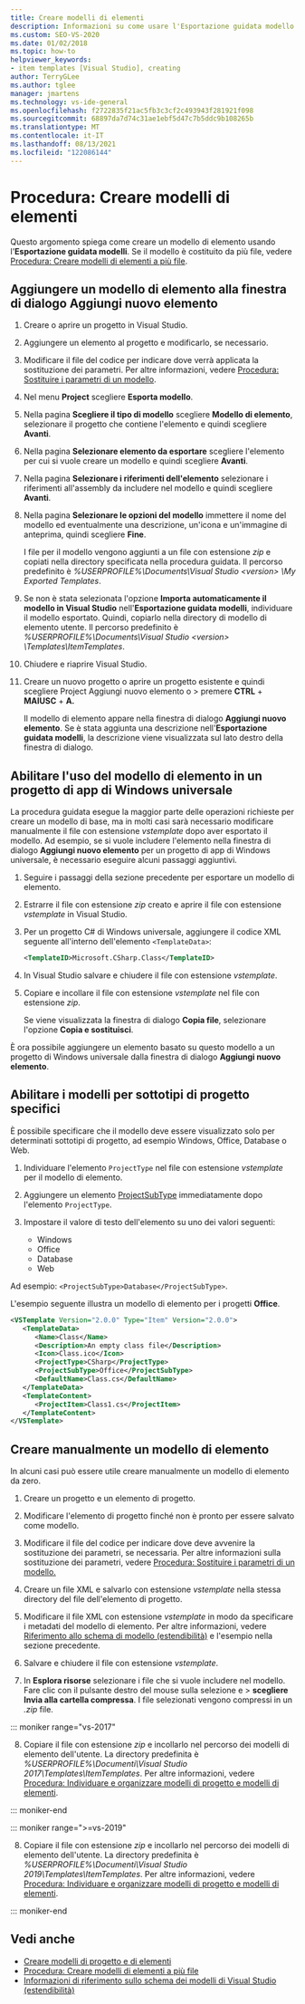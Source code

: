 ```yaml
---
title: Creare modelli di elementi
description: Informazioni su come usare l'Esportazione guidata modello per creare un modello di elemento in Visual Studio.
ms.custom: SEO-VS-2020
ms.date: 01/02/2018
ms.topic: how-to
helpviewer_keywords:
- item templates [Visual Studio], creating
author: TerryGLee
ms.author: tglee
manager: jmartens
ms.technology: vs-ide-general
ms.openlocfilehash: f2722835f21ac5fb3c3cf2c493943f281921f098
ms.sourcegitcommit: 68897da7d74c31ae1ebf5d47c7b5ddc9b108265b
ms.translationtype: MT
ms.contentlocale: it-IT
ms.lasthandoff: 08/13/2021
ms.locfileid: "122086144"
---
```

# <a name="how-to-create-item-templates"></a>Procedura: Creare modelli di elementi

Questo argomento spiega come creare un modello di elemento usando l'**Esportazione guidata modelli**. Se il modello è costituito da più file, vedere [Procedura: Creare modelli di elementi a più file](../ide/how-to-create-multi-file-item-templates.md).

## <a name="add-an-item-template-to-the-add-new-item-dialog-box"></a>Aggiungere un modello di elemento alla finestra di dialogo Aggiungi nuovo elemento

1. Creare o aprire un progetto in Visual Studio.

1. Aggiungere un elemento al progetto e modificarlo, se necessario.

1. Modificare il file del codice per indicare dove verrà applicata la sostituzione dei parametri. Per altre informazioni, vedere [Procedura: Sostituire i parametri di un modello](../ide/how-to-substitute-parameters-in-a-template.md).

1. Nel menu **Project** scegliere **Esporta modello**.

1. Nella pagina **Scegliere il tipo di modello** scegliere **Modello di elemento**, selezionare il progetto che contiene l'elemento e quindi scegliere **Avanti**.

1. Nella pagina **Selezionare elemento da esportare** scegliere l'elemento per cui si vuole creare un modello e quindi scegliere **Avanti**.

1. Nella pagina **Selezionare i riferimenti dell'elemento** selezionare i riferimenti all'assembly da includere nel modello e quindi scegliere **Avanti**.

1. Nella pagina **Selezionare le opzioni del modello** immettere il nome del modello ed eventualmente una descrizione, un'icona e un'immagine di anteprima, quindi scegliere **Fine**.

    I file per il modello vengono aggiunti a un file con estensione *zip* e copiati nella directory specificata nella procedura guidata. Il percorso predefinito è *%USERPROFILE%\Documents\Visual Studio \<version\> \My Exported Templates*.

1. Se non è stata selezionata l'opzione **Importa automaticamente il modello in Visual Studio** nell'**Esportazione guidata modelli**, individuare il modello esportato. Quindi, copiarlo nella directory di modello di elemento utente. Il percorso predefinito è *%USERPROFILE%\Documents\Visual Studio \<version\> \Templates\ItemTemplates*.

1. Chiudere e riaprire Visual Studio.

1. Creare un nuovo progetto o aprire un progetto esistente e quindi scegliere Project Aggiungi nuovo elemento o  >   premere **CTRL** + **MAIUSC** + **A.**

   Il modello di elemento appare nella finestra di dialogo **Aggiungi nuovo elemento**. Se è stata aggiunta una descrizione nell'**Esportazione guidata modelli**, la descrizione viene visualizzata sul lato destro della finestra di dialogo.

## <a name="enable-the-item-template-to-be-used-in-a-universal-windows-app-project"></a>Abilitare l'uso del modello di elemento in un progetto di app di Windows universale

La procedura guidata esegue la maggior parte delle operazioni richieste per creare un modello di base, ma in molti casi sarà necessario modificare manualmente il file con estensione *vstemplate* dopo aver esportato il modello. Ad esempio, se si vuole includere l'elemento nella finestra di dialogo **Aggiungi nuovo elemento** per un progetto di app di Windows universale, è necessario eseguire alcuni passaggi aggiuntivi.

1. Seguire i passaggi della sezione precedente per esportare un modello di elemento.

1. Estrarre il file con estensione *zip* creato e aprire il file con estensione *vstemplate* in Visual Studio.

1. Per un progetto C# di Windows universale, aggiungere il codice XML seguente all'interno dell'elemento `<TemplateData>`:

   ```xml
   <TemplateID>Microsoft.CSharp.Class</TemplateID>
   ```

1. In Visual Studio salvare e chiudere il file con estensione *vstemplate*.

1. Copiare e incollare il file con estensione *vstemplate* nel file con estensione *zip*.

     Se viene visualizzata la finestra di dialogo **Copia file**, selezionare l'opzione **Copia e sostituisci**.

È ora possibile aggiungere un elemento basato su questo modello a un progetto di Windows universale dalla finestra di dialogo **Aggiungi nuovo elemento**.

## <a name="enable-templates-for-specific-project-subtypes"></a>Abilitare i modelli per sottotipi di progetto specifici

È possibile specificare che il modello deve essere visualizzato solo per determinati sottotipi di progetto, ad esempio Windows, Office, Database o Web.

1. Individuare l'elemento `ProjectType` nel file con estensione *vstemplate* per il modello di elemento.

1. Aggiungere un elemento [ProjectSubType](../extensibility/projectsubtype-element-visual-studio-templates.md) immediatamente dopo l'elemento `ProjectType`.

1. Impostare il valore di testo dell'elemento su uno dei valori seguenti:

    - Windows
    - Office
    - Database
    - Web

Ad esempio: `<ProjectSubType>Database</ProjectSubType>`.

L'esempio seguente illustra un modello di elemento per i progetti **Office**.

```xml
<VSTemplate Version="2.0.0" Type="Item" Version="2.0.0">
   <TemplateData>
      <Name>Class</Name>
      <Description>An empty class file</Description>
      <Icon>Class.ico</Icon>
      <ProjectType>CSharp</ProjectType>
      <ProjectSubType>Office</ProjectSubType>
      <DefaultName>Class.cs</DefaultName>
   </TemplateData>
   <TemplateContent>
      <ProjectItem>Class1.cs</ProjectItem>
   </TemplateContent>
</VSTemplate>
```

## <a name="manually-create-an-item-template"></a>Creare manualmente un modello di elemento

In alcuni casi può essere utile creare manualmente un modello di elemento da zero.

1. Creare un progetto e un elemento di progetto.

2. Modificare l'elemento di progetto finché non è pronto per essere salvato come modello.

3. Modificare il file del codice per indicare dove deve avvenire la sostituzione dei parametri, se necessaria. Per altre informazioni sulla sostituzione dei parametri, vedere [Procedura: Sostituire i parametri di un modello.](../ide/how-to-substitute-parameters-in-a-template.md)

4. Creare un file XML e salvarlo con estensione *vstemplate* nella stessa directory del file dell'elemento di progetto.

5. Modificare il file XML con estensione *vstemplate* in modo da specificare i metadati del modello di elemento. Per altre informazioni, vedere [Riferimento allo schema di modello (estendibilità)](../extensibility/visual-studio-template-schema-reference.md) e l'esempio nella sezione precedente.

6. Salvare e chiudere il file con estensione *vstemplate*.

7. In **Esplora risorse** selezionare i file che si vuole includere nel modello. Fare clic con il pulsante destro del mouse sulla selezione e  >  **scegliere Invia alla cartella compressa**. I file selezionati vengono compressi in un *.zip* file.

::: moniker range="vs-2017"

8. Copiare il file con estensione *zip* e incollarlo nel percorso dei modelli di elemento dell'utente. La directory predefinita è *%USERPROFILE%\Documenti\Visual Studio 2017\Templates\ItemTemplates*. Per altre informazioni, vedere [Procedura: Individuare e organizzare modelli di progetto e modelli di elementi](../ide/how-to-locate-and-organize-project-and-item-templates.md).

::: moniker-end

::: moniker range=">=vs-2019"

8. Copiare il file con estensione *zip* e incollarlo nel percorso dei modelli di elemento dell'utente. La directory predefinita è *%USERPROFILE%\Documenti\Visual Studio 2019\Templates\ItemTemplates*. Per altre informazioni, vedere [Procedura: Individuare e organizzare modelli di progetto e modelli di elementi](../ide/how-to-locate-and-organize-project-and-item-templates.md).

::: moniker-end

## <a name="see-also"></a>Vedi anche

- [Creare modelli di progetto e di elementi](../ide/creating-project-and-item-templates.md)
- [Procedura: Creare modelli di elementi a più file](../ide/how-to-create-multi-file-item-templates.md)
- [Informazioni di riferimento sullo schema dei modelli di Visual Studio (estendibilità)](../extensibility/visual-studio-template-schema-reference.md)
